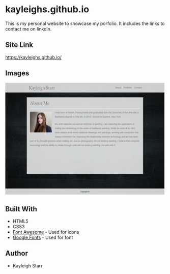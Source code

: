 # kayleighs.github.io
This is my personal website to showcase my porfolio. It includes the links to contact me on linkdin.
## Site Link
https://kayleighs.github.io/

## Images
<img src="assets\images\About-Kayleigh-Starr.png" width="500">

## Built With

* HTML5
* CSS3
* [Font Awesome](https://fontawesome.com/v4.7.0/icons/) - Used for icons
* [Google Fonts](https://fonts.google.com/) - Used for font

## Author
* Kayleigh Starr